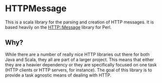# HTTPMessage

This is a scala library for the parsing and creation of HTTP messages. It
is based heavily on the [HTTP::Message](https://metacpan.org/release/HTTP-Message)
library for Perl.

## Why?

While there are a number of really nice HTTP libraries out there for both
Java and Scala, they all are part of a larger project. This means that
either they are a heavier dependency or they are specifically focused on
one task (HTTP clients or HTTP servers, for instance). The goal of this
library is to provide a task agnostic means of dealing with HTTP.